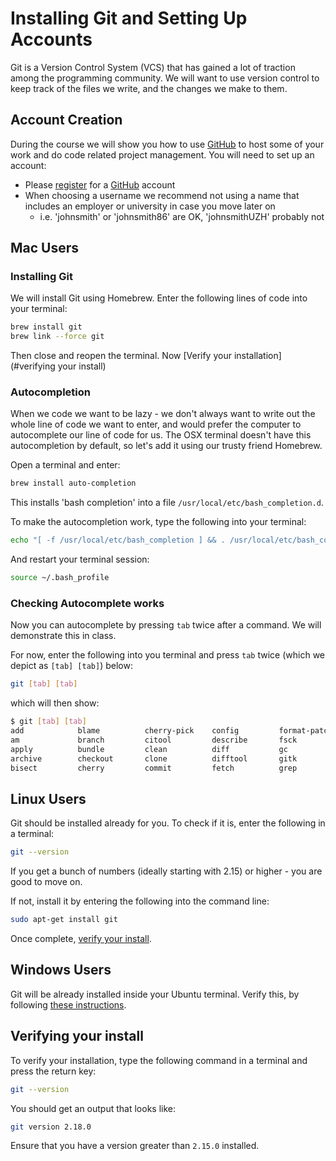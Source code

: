 <!--
TODO: Should we add a GIT GUI to installation guide?
-->

# Installing Git and Setting Up Accounts

Git is a Version Control System (VCS) that has gained a lot of traction among the programming community.
We will want to use version control to keep track of the files we write, and the changes we make to them.

## Account Creation

During the course we will show you how to use [GitHub](https://www.github.com) to host some of your work and do code related project management. You will need to set up an account:

<!-- During the course we will show you how to host some of your work on GitHub and the Economics Department's internal GitLab server.
You will need to setup accounts for each of these: -->

* Please [register](https://github.com/join) for a [GitHub](https://github.com/) account
* When choosing a username we recommend not using a name that includes an employer or university in case you move later on
  * i.e. 'johnsmith' or 'johnsmith86' are OK, 'johnsmithUZH' probably not
<!-- *   Sign into the [Economics Department's GitLab server](https://econgit.uzh.ch/). Use your UZH shortname and your web-access password (same as for OLAT). You will need to access "Econ Git" while on-site at UZH or whilst using a UZH VPN if you are off-site. -->

<!-- !!! danger "Non-UZH Economics Students"
    The UZH Department of Economics has a internal Git server that may be hard for you to access.
    It looks and behaves almost identically to [GitLab](https://about.gitlab.com/).
    We recommend that you register for an account here, so you can follow along in class. -->

## Mac Users

### Installing Git

We will install Git using Homebrew. Enter the following lines of code into your terminal:

``` bash
brew install git
brew link --force git
```

Then close and reopen the terminal. Now [Verify your installation](#verifying your install)

### Autocompletion

When we code we want to be lazy - we don't always want to write out the whole line of code we want to enter, and would prefer the computer to autocomplete our line of code for us.
The OSX terminal doesn't have this autocompletion by default, so let's add it using our trusty friend Homebrew.

Open a terminal and enter:

``` bash
brew install auto-completion
```

This installs 'bash completion' into a file `/usr/local/etc/bash_completion.d`.

To make the autocompletion work, type the following into your terminal:

```bash
echo "[ -f /usr/local/etc/bash_completion ] && . /usr/local/etc/bash_completion" >> ~/.bash_profile
```

And restart your terminal session:

``` bash
source ~/.bash_profile
```

### Checking Autocomplete works

Now you can autocomplete by pressing `tab` twice after a command.
We will demonstrate this in class.

For now, enter the following into you terminal and press `tab` twice (which we depict as `[tab] [tab]`) below:

``` bash
git [tab] [tab]
```

which will then show:

```bash
$ git [tab] [tab]
add            blame          cherry-pick    config         format-patch   gui            merge          push           repack         rm             stage          whatchanged
am             branch         citool         describe       fsck           help           mergetool      range-diff     replace        send-email     stash          worktree
apply          bundle         clean          diff           gc             init           mv             rebase         request-pull   shortlog       status
archive        checkout       clone          difftool       gitk           instaweb       notes          reflog         reset          show           submodule
bisect         cherry         commit         fetch          grep           log            pull           remote         revert         show-branch    tag
```

<!--  OLD autocompletion guide - let's hope the brew one works
Also install the command-line auto-completion script. For this go to [this website](https://github.com/git/git/raw/master/contrib/completion/git-completion.bash). You should now see a the text file starting with

```
# bash/zsh completion support for core Git.
#
# Copyright (C) 2006,2007 Shawn O. Pearce <spearce@spearce.org>
# Conceptually based on gitcompletion (http://gitweb.hawaga.org.uk/).
# Distributed under the GNU General Public License, version 2.0.
```

save this file as `git-completion.bash` to your user folder by pressing `CMD+s`. If you want to know where your user folder is, open a terminal and type ```pwd```. For Uli it is for example under `/Users/ubergmann`.

If you use Safari, make sure to save the file as `Page Source` and don't append a `.txt` to its filename (Chrome does this automatically). If everything went right, you can now type `ls` in your terminal window and should see `git-completion.bash` there between other files. -->

## Linux Users

Git should be installed already for you.
To check if it is, enter the following in a terminal:

``` bash
git --version
```

If you get a bunch of numbers (ideally starting with 2.15) or higher - you are good to move on.

If not, install it by entering the following into the command line:

``` bash
sudo apt-get install git
```

Once complete, [verify your install](#verifying-your-install).

## Windows Users

Git will be already installed inside your Ubuntu terminal.
Verify this, by following [these instructions](#verifying-your-install).

## Verifying your install

<!-- We will need to make Git accessible from the command line. Windows and Mac users will need to follow the steps on the page "Modifying Path Settings." Linux users will already have git accessible from the command line. -->

To verify your installation, type the following command in a terminal and press the return key:

```bash
git --version
```

You should get an output that looks like:

```bash
git version 2.18.0
```

Ensure that you have a version greater than `2.15.0` installed.
